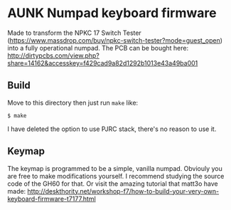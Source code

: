 AUNK Numpad keyboard firmware
=============================
Made to transform the NPKC 17 Switch Tester (https://www.massdrop.com/buy/npkc-switch-tester?mode=guest_open) into a fully operational numpad. The PCB can be bought here: http://dirtypcbs.com/view.php?share=14162&accesskey=f429cad9a82d1292b1013e43a49ba001

## Build
Move to this directory then just run `make` like:

    $ make

I have deleted the option to use PJRC stack, there's no reason to use it.


## Keymap
The keymap is programmed to be a simple, vanilla numpad. Obviouly you are free to make modifications yourself. I recommend studying the source code of the GH60 for that. Or visit the amazing tutorial that matt3o have made: http://deskthority.net/workshop-f7/how-to-build-your-very-own-keyboard-firmware-t7177.html